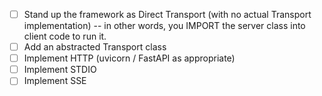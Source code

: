 - [ ] Stand up the framework as Direct Transport (with no actual Transport implementation) -- in other words, you IMPORT the server class into client code to run it.
- [ ] Add an abstracted Transport class
- [ ] Implement HTTP (uvicorn / FastAPI as appropriate)
- [ ] Implement STDIO
- [ ] Implement SSE
